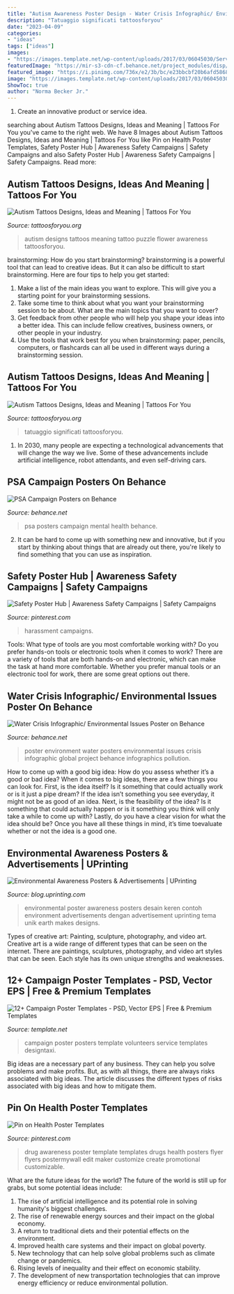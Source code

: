 ```yaml
---
title: "Autism Awareness Poster Design - Water Crisis Infographic/ Environmental Issues Poster On Behance"
description: "Tatuaggio significati tattoosforyou"
date: "2023-04-09"
categories:
- "ideas"
tags: ["ideas"]
images:
- "https://images.template.net/wp-content/uploads/2017/03/06045030/Service-Campaign-Poster.jpg"
featuredImage: "https://mir-s3-cdn-cf.behance.net/project_modules/disp/88b18921466909.56301b9e3f427.jpg"
featured_image: "https://i.pinimg.com/736x/e2/3b/bc/e23bbcbf20b6afd5868fb4ec9ac9cf94--poster-templates.jpg"
image: "https://images.template.net/wp-content/uploads/2017/03/06045030/Service-Campaign-Poster.jpg"
ShowToc: true
author: "Norma Becker Jr."
---
```



1. Create an innovative product or service idea.

	

		
searching about Autism Tattoos Designs, Ideas and Meaning | Tattoos For You you've came to the right web. We have 8 Images about Autism Tattoos Designs, Ideas and Meaning | Tattoos For You like Pin on Health Poster Templates, Safety Poster Hub | Awareness Safety Campaigns | Safety Campaigns and also Safety Poster Hub | Awareness Safety Campaigns | Safety Campaigns. Read more:
		
    
## Autism Tattoos Designs, Ideas And Meaning | Tattoos For You

<img loading=lazy src="https://www.tattoosforyou.org/wp-content/uploads/2013/11/Autism-Tattoos-Designs.jpg" onerror="this.onerror=null;this.src='https://tse1.mm.bing.net/th?id=OIP.f0eFIM1iQf2CGKU7-AoQeAHaFj&amp;pid=15.1';" alt="Autism Tattoos Designs, Ideas and Meaning | Tattoos For You">

_Source: tattoosforyou.org_

>autism designs tattoos meaning tattoo puzzle flower awareness tattoosforyou. 

	

brainstorming: How do you start brainstorming?
brainstorming is a powerful tool that can lead to creative ideas. But it can also be difficult to start brainstorming. Here are four tips to help you get started: 
1. Make a list of the main ideas you want to explore. This will give you a starting point for your brainstorming sessions.
2. Take some time to think about what you want your brainstorming session to be about. What are the main topics that you want to cover? 
3. Get feedback from other people who will help you shape your ideas into a better idea. This can include fellow creatives, business owners, or other people in your industry. 
4. Use the tools that work best for you when brainstorming: paper, pencils, computers, or flashcards can all be used in different ways during a brainstorming session.

    
## Autism Tattoos Designs, Ideas And Meaning | Tattoos For You

<img loading=lazy src="https://www.tattoosforyou.org/wp-content/uploads/2013/11/Autism-Awareness-Tattoos.jpg" onerror="this.onerror=null;this.src='https://tse2.mm.bing.net/th?id=OIP.ngsQC2vfLfLvpwXpR8f29QHaFj&amp;pid=15.1';" alt="Autism Tattoos Designs, Ideas and Meaning | Tattoos For You">

_Source: tattoosforyou.org_

>tatuaggio significati tattoosforyou. 

	

1. In 2030, many people are expecting a technological advancements that will change the way we live. Some of these advancements include artificial intelligence, robot attendants, and even self-driving cars. 

    
## PSA Campaign Posters On Behance

<img loading=lazy src="https://mir-s3-cdn-cf.behance.net/project_modules/disp/88b18921466909.56301b9e3f427.jpg" onerror="this.onerror=null;this.src='https://tse2.mm.bing.net/th?id=OIP.pGOf7AL9gKXgLM_sH05vYgHaJ0&amp;pid=15.1';" alt="PSA Campaign Posters on Behance">

_Source: behance.net_

>psa posters campaign mental health behance. 

	

2. It can be hard to come up with something new and innovative, but if you start by thinking about things that are already out there, you're likely to find something that you can use as inspiration. 

    
## Safety Poster Hub | Awareness Safety Campaigns | Safety Campaigns

<img loading=lazy src="https://i.pinimg.com/736x/47/2f/0b/472f0b65873b9993a9c35524f2fed216.jpg" onerror="this.onerror=null;this.src='https://tse3.mm.bing.net/th?id=OIP.6M0iAHxMCg-ApN8ybG4cCAAAAA&amp;pid=15.1';" alt="Safety Poster Hub | Awareness Safety Campaigns | Safety Campaigns">

_Source: pinterest.com_

>harassment campaigns. 

	

Tools: What type of tools are you most comfortable working with?
Do you prefer hands-on tools or electronic tools when it comes to work? There are a variety of tools that are both hands-on and electronic, which can make the task at hand more comfortable. Whether you prefer manual tools or an electronic tool for work, there are some great options out there.

    
## Water Crisis Infographic/ Environmental Issues Poster On Behance

<img loading=lazy src="https://mir-s3-cdn-cf.behance.net/project_modules/disp/faae0522800513.5631897ee2828.png" onerror="this.onerror=null;this.src='https://tse1.mm.bing.net/th?id=OIP.SUG3oOIuc-8cHZ-Fjcb0GgHaO0&amp;pid=15.1';" alt="Water Crisis Infographic/ Environmental Issues Poster on Behance">

_Source: behance.net_

>poster environment water posters environmental issues crisis infographic global project behance infographics pollution. 

	

How to come up with a good big idea: How do you assess whether it’s a good or bad idea?
When it comes to big ideas, there are a few things you can look for. First, is the idea itself? Is it something that could actually work or is it just a pipe dream? If the idea isn’t something you see everyday, it might not be as good of an idea. Next, is the feasibility of the idea? Is it something that could actually happen or is it something you think will only take a while to come up with? Lastly, do you have a clear vision for what the idea should be? Once you have all these things in mind, it’s time toevaluate whether or not the idea is a good one.

    
## Environmental Awareness Posters &amp; Advertisements | UPrinting

<img loading=lazy src="http://blog.uprinting.com/wp-content/uploads/2010/03/environmental-awareness-posters-09.jpg" onerror="this.onerror=null;this.src='https://tse4.mm.bing.net/th?id=OIP.VystYqN0ya-38MLE3lUT3wHaK_&amp;pid=15.1';" alt="Environmental Awareness Posters &amp; Advertisements | UPrinting">

_Source: blog.uprinting.com_

>environmental poster awareness posters desain keren contoh environment advertisements dengan advertisement uprinting tema unik earth makes designs. 

	

Types of creative art: Painting, sculpture, photography, and video art.
Creative art is a wide range of different types that can be seen on the internet. There are paintings, sculptures, photography, and video art styles that can be seen. Each style has its own unique strengths and weaknesses.

    
## 12+ Campaign Poster Templates - PSD, Vector EPS | Free &amp; Premium Templates

<img loading=lazy src="https://images.template.net/wp-content/uploads/2017/03/06045030/Service-Campaign-Poster.jpg" onerror="this.onerror=null;this.src='https://tse3.mm.bing.net/th?id=OIP.YZyrF85zAiTgqXqnaRNH_gHaIp&amp;pid=15.1';" alt="12+ Campaign Poster Templates - PSD, Vector EPS | Free &amp; Premium Templates">

_Source: template.net_

>campaign poster posters template volunteers service templates designtaxi. 

	

Big ideas are a necessary part of any business. They can help you solve problems and make profits. But, as with all things, there are always risks associated with big ideas. The article discusses the different types of risks associated with big ideas and how to mitigate them.

    
## Pin On Health Poster Templates

<img loading=lazy src="https://i.pinimg.com/736x/e2/3b/bc/e23bbcbf20b6afd5868fb4ec9ac9cf94--poster-templates.jpg" onerror="this.onerror=null;this.src='https://tse1.mm.bing.net/th?id=OIP.4nPaRam7Qp_jrivKIGFrwQHaLH&amp;pid=15.1';" alt="Pin on Health Poster Templates">

_Source: pinterest.com_

>drug awareness poster template templates drugs health posters flyer flyers postermywall edit maker customize create promotional customizable. 

	

What are the future ideas for the world?
The future of the world is still up for grabs, but some potential ideas include: 
1. The rise of artificial intelligence and its potential role in solving humanity's biggest challenges. 
2. The rise of renewable energy sources and their impact on the global economy. 
3. A return to traditional diets and their potential effects on the environment. 
4. Improved health care systems and their impact on global poverty. 
5. New technology that can help solve global problems such as climate change or pandemics. 
6. Rising levels of inequality and their effect on economic stability. 
7. The development of new transportation technologies that can improve energy efficiency or reduce environmental pollution.

